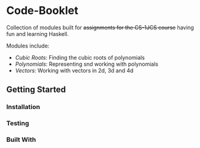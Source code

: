 # Code-Booklet

Collection of modules built for ~~assignments for the CS-1JCS course~~ having fun and learning Haskell.

Modules include:
* _Cubic Roots_: Finding the cubic roots of polynomials
* _Polynomials_: Representing snd working with polynomials
* _Vectors_: Working with vectors in 2d, 3d and 4d

## Getting Started

### Installation

### Testing

### Built With